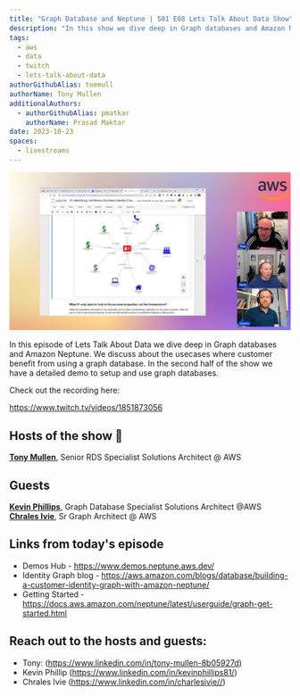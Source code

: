 ```yaml
---
title: "Graph Database and Neptune | S01 E08 Lets Talk About Data Show"
description: "In this show we dive deep in Graph databases and Amazon Neptune. We discuss about the usecases where customer benefit from using a graph database. In the second half of the show we have a detailed demo to setup and use graph databases."
tags:
  - aws
  - data
  - twitch
  - lets-talk-about-data
authorGithubAlias: toemull
authorName: Tony Mullen
additionalAuthors:
  - authorGithubAlias: pmatkar
    authorName: Prasad Maktar
date: 2023-10-23
spaces:
  - livestreams
---
```


![Screenshot from the stream or an image related to the topic](images/show8.jpg)

In this episode of Lets Talk About Data we dive deep in Graph databases and Amazon Neptune. We discuss about the usecases where customer benefit from using a graph database. In the second half of the show we have a detailed demo to setup and use graph databases.

Check out the recording here:

https://www.twitch.tv/videos/1851873056

## Hosts of the show 🎤

[**Tony Mullen**](https://www.linkedin.com/in/tony-mullen-8b05927), Senior RDS Specialist Solutions Architect @ AWS

## Guests

[**Kevin Phillips**](https://www.linkedin.com/in/kevinphillips81/), Graph Database Specialist Solutions Architect @AWS
[**Chrales Ivie**](https://www.linkedin.com/in/charlesivie//), Sr Graph Architect @ AWS


## Links from today's episode

* Demos Hub - https://www.demos.neptune.aws.dev/
* Identity Graph blog - https://aws.amazon.com/blogs/database/building-a-customer-identity-graph-with-amazon-neptune/
* Getting Started - https://docs.aws.amazon.com/neptune/latest/userguide/graph-get-started.html


## Reach out to the hosts and guests:

- Tony: (https://www.linkedin.com/in/tony-mullen-8b05927d)
- Kevin Phillip (https://www.linkedin.com/in/kevinphillips81/)
- Chrales Ivie (https://www.linkedin.com/in/charlesivie//)
